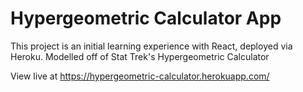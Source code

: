 # Hypergeometric Calculator App

This project is an initial learning experience with React, deployed via Heroku. Modelled off of Stat Trek's Hypergeometric Calculator

View live at https://hypergeometric-calculator.herokuapp.com/

